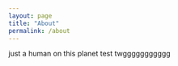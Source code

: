 ```yaml
---
layout: page
title: "About"
permalink: /about
---
```


just a human on this planet
test twggggggggggg